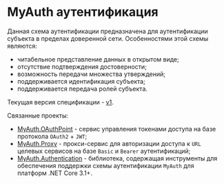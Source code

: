 # MyAuth аутентификация 

Данная схема аутентификации предназначена для аутентификации субъекта в пределах доверенной сети. Особенностями этой схемы являются:

* читабельное представление данных в открытом виде;
* отсутствие подтверждения достоверности;
* возможность передачи множества утверждений;
* поддерживается идентификация субъекта;
* поддерживается передача ролей субъекта.

Текущая версия спецификации - [v1](/v1/myauth-authentication-1.md).

Связанные проекты:

* [MyAuth.OAuthPoint](https://github.com/ozzy-ext-myauth/oauth-point) - сервис управления токенами доступа на базе протокола `OAuth2` + `JWT`;
* [MyAuth.Proxy](https://github.com/ozzy-ext-myauth/proxy) - прокси-сервис для авторизации доступа к `URL` целевых сервисов на базе `Basic` и `Bearer` аутентификаций;
* [MyAuth.Authentication](https://github.com/ozzy-ext-myauth/authentication) - библиотека, содержащая инструменты для обеспечения поддержки схемы аутентификации `MyAuth` для платформ .NET Core 3.1+.